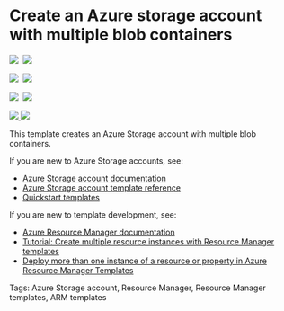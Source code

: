 # Create an Azure storage account with multiple blob containers

<IMG SRC="https://azbotstorage.blob.core.windows.net/badges/101-storage-multi-blob-container/PublicLastTestDate.svg" />&nbsp;
<IMG SRC="https://azbotstorage.blob.core.windows.net/badges/101-storage-multi-blob-container/PublicDeployment.svg" />&nbsp;

<IMG SRC="https://azbotstorage.blob.core.windows.net/badges/101-storage-multi-blob-container/FairfaxLastTestDate.svg" />&nbsp;
<IMG SRC="https://azbotstorage.blob.core.windows.net/badges/101-storage-multi-blob-container/FairfaxDeployment.svg" />&nbsp;

<IMG SRC="https://azbotstorage.blob.core.windows.net/badges/101-storage-multi-blob-container/BestPracticeResult.svg" />&nbsp;
<IMG SRC="https://azbotstorage.blob.core.windows.net/badges/101-storage-multi-blob-container/CredScanResult.svg" />&nbsp;

<a href="https://portal.azure.com/#create/Microsoft.Template/uri/https%3A%2F%2Fraw.githubusercontent.com%2FAzure%2Fazure-quickstart-templates%2Fmaster%2F101-storage-multi-blob-container%2Fazuredeploy.json" target="_blank">
    <img src="http://azuredeploy.net/deploybutton.png"/>
</a>
<a href="http://armviz.io/#/?load=https%3A%2F%2Fraw.githubusercontent.com%2FAzure%2Fazure-quickstart-templates%2Fmaster%2F101-storage-multi-blob-container%2Fazuredeploy.json" target="_blank">
    <img src="http://armviz.io/visualizebutton.png"/>
</a>

This template creates an Azure Storage account with multiple blob containers.

If you are new to Azure Storage accounts, see:

- [Azure Storage account documentation](http://azure.microsoft.com/documentation/articles/storage-create-storage-account/)
- [Azure Storage account template reference](https://docs.microsoft.com/azure/templates/microsoft.storage/allversions)
- [Quickstart templates](https://azure.microsoft.com/resources/templates/?resourceType=Microsoft.Storage&pageNumber=1&sort=Popular)

If you are new to template development, see:

- [Azure Resource Manager documentation](https://docs.microsoft.com/azure/azure-resource-manager/)
- [Tutorial: Create multiple resource instances with Resource Manager templates](https://docs.microsoft.com/azure/azure-resource-manager/resource-manager-tutorial-create-multiple-instances)
- [Deploy more than one instance of a resource or property in Azure Resource Manager Templates](https://docs.microsoft.com/azure/azure-resource-manager/resource-group-create-multiple)

Tags: Azure Storage account, Resource Manager, Resource Manager templates, ARM templates

